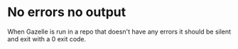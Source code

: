 # No errors no output

When Gazelle is run in a repo that doesn't have any errors it should be silent
and exit with a 0 exit code.
